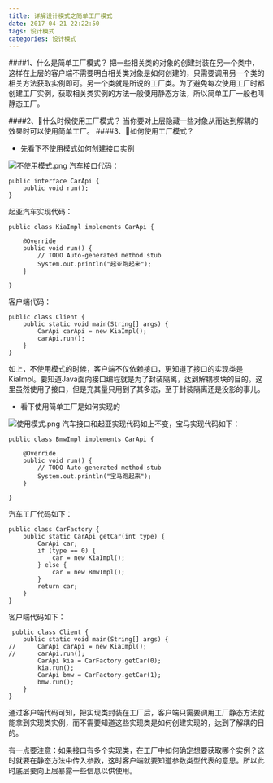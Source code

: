 ```yaml
---
title: 详解设计模式之简单工厂模式
date: 2017-04-21 22:22:50
tags: 设计模式
categories: 设计模式
---
```

####1、什么是简单工厂模式？
把一些相关类的对象的创建封装在另一个类中，这样在上层的客户端不需要明白相关类对象是如何创建的，只需要调用另一个类的相关方法获取实例即可。另一个类就是所说的工厂类。为了避免每次使用工厂时都创建工厂实例，获取相关类实例的方法一般使用静态方法，所以简单工厂一般也叫静态工厂。

####2、什么时候使用工厂模式？
当你要对上层隐藏一些对象从而达到解耦的效果时可以使用简单工厂。
####3、如何使用工厂模式？
- 先看下不使用模式如何创建接口实例

![不使用模式.png](http://upload-images.jianshu.io/upload_images/1796052-6f2ed596ea68547b.png?imageMogr2/auto-orient/strip%7CimageView2/2/w/1240)
汽车接口代码：
```
public interface CarApi {
	public void run();
}
```
起亚汽车实现代码：

```
public class KiaImpl implements CarApi {

	@Override
	public void run() {
		// TODO Auto-generated method stub
		System.out.println("起亚跑起来");
	}

}
```
客户端代码：


```
public class Client {
	public static void main(String[] args) {
		CarApi carApi = new KiaImpl();
		carApi.run();
	}
}
```  
如上，不使用模式的时候，客户端不仅依赖接口，更知道了接口的实现类是KiaImpl。要知道Java面向接口编程就是为了封装隔离，达到解耦模块的目的。这里虽然使用了接口，但是充其量只用到了其多态，至于封装隔离还是没影的事儿。
- 看下使用简单工厂是如何实现的

![使用模式.png](http://upload-images.jianshu.io/upload_images/1796052-cc51abbba4547d5b.png?imageMogr2/auto-orient/strip%7CimageView2/2/w/1240)
汽车接口和起亚实现代码如上不变，宝马实现代码如下：

```
public class BmwImpl implements CarApi {

	@Override
	public void run() {
		// TODO Auto-generated method stub
		System.out.println("宝马跑起来");
	}

}
```
汽车工厂代码如下：

```
public class CarFactory {
	public static CarApi getCar(int type) {
		CarApi car;
		if (type == 0) {
			car = new KiaImpl();
		} else {
			car = new BmwImpl();
		}
		return car;
	}
}
```
客户端代码如下：

```
 public class Client {
	public static void main(String[] args) {
//		CarApi carApi = new KiaImpl();
//		carApi.run();
		CarApi kia = CarFactory.getCar(0);
		kia.run();
		CarApi bmw = CarFactory.getCar(1);
		bmw.run();
	}
}
```

通过客户端代码可知，把实现类封装在工厂后，客户端只需要调用工厂静态方法就能拿到实现类实例，而不需要知道这些实现类是如何创建实现的，达到了解耦的目的。

有一点要注意：如果接口有多个实现类，在工厂中如何确定想要获取哪个实例？这时就要在静态方法中传入参数，这时客户端就要知道参数类型代表的意思。所以此时底层要向上层暴露一些信息以供使用。